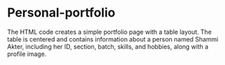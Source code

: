 # Personal-portfolio

The HTML code creates a simple portfolio page with a table layout. The table is centered and contains information about a person named Shammi Akter, including her ID, section, batch, skills, and hobbies, along with a profile image.


